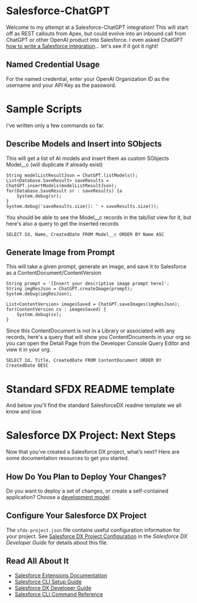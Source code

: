 # Salesforce-ChatGPT

Welcome to my attempt at a Salesforce-ChatGPT integration!  This will start off as REST callouts from Apex, but could evolve into an inbound call from ChatGPT or other OpenAI product into Salesforce.  I even asked ChatGPT [how to write a Salesforce integration](ChatGPT-Instructions.md)... let's see if it got it right!

## Named Credential Usage
For the named credential, enter your OpenAI Organization ID as the username and your API Key as the password.

# Sample Scripts
I've written only a few commands so far.

## Describe Models and Insert into SObjects
This will get a list of AI models and insert them as custom SObjects Model__c (will duplicate if already exist)
```
String modelListResultJson = ChatGPT.listModels();
List<Database.SaveResult> saveResults = ChatGPT.insertModels(modelListResultJson);
for(Database.SaveResult sr : saveResults) {a
    System.debug(sr);
}
System.debug('saveResults.size(): ' + saveResults.size());

```
You should be able to see the Model__c records in the tab/list view for it, but here's also a query to get the inserted records
```
SELECT Id, Name, CreatedDate FROM Model__c ORDER BY Name ASC
```

## Generate Image from Prompt
This will take a given prompt, generate an image, and save it to Salesforce as a ContentDocument/ContentVersion
```
String prompt = '[Insert your descriptive image prompt here]';
String imgResJson = ChatGPT.createImage(prompt);
System.debug(imgResJson);

List<ContentVersion> imagesSaved = ChatGPT.saveImages(imgResJson);
for(ContentVersion cv : imagesSaved) {
    System.debug(cv);
}

```
Since this ContentDocument is not in a Library or associated with any records, here's a query that will show you ContentDocuments in your org so you can open the Detail Page from the Developer Console Query Editor and view it in your org.
```
SELECT Id, Title, CreatedDate FROM ContentDocument ORDER BY CreatedDate DESC
```


# Standard SFDX README template
And below you'll find the standard SalesforceDX readme template we all know and love

# Salesforce DX Project: Next Steps

Now that you’ve created a Salesforce DX project, what’s next? Here are some documentation resources to get you started.

## How Do You Plan to Deploy Your Changes?

Do you want to deploy a set of changes, or create a self-contained application? Choose a [development model](https://developer.salesforce.com/tools/vscode/en/user-guide/development-models).

## Configure Your Salesforce DX Project

The `sfdx-project.json` file contains useful configuration information for your project. See [Salesforce DX Project Configuration](https://developer.salesforce.com/docs/atlas.en-us.sfdx_dev.meta/sfdx_dev/sfdx_dev_ws_config.htm) in the _Salesforce DX Developer Guide_ for details about this file.

## Read All About It

- [Salesforce Extensions Documentation](https://developer.salesforce.com/tools/vscode/)
- [Salesforce CLI Setup Guide](https://developer.salesforce.com/docs/atlas.en-us.sfdx_setup.meta/sfdx_setup/sfdx_setup_intro.htm)
- [Salesforce DX Developer Guide](https://developer.salesforce.com/docs/atlas.en-us.sfdx_dev.meta/sfdx_dev/sfdx_dev_intro.htm)
- [Salesforce CLI Command Reference](https://developer.salesforce.com/docs/atlas.en-us.sfdx_cli_reference.meta/sfdx_cli_reference/cli_reference.htm)
